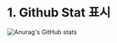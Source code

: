 # 1. Github Stat 표시
![Anurag's GitHub stats](https://github-readme-stats.vercel.app/api?username=MAKyungho&show_icons=true&theme=radical)
